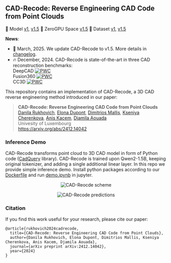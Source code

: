 ## CAD-Recode: Reverse Engineering CAD Code from Point Clouds

:hugs: Model [v1](https://huggingface.co/filapro/cad-recode), [v1.5](https://huggingface.co/filapro/cad-recode-v1.5) :hugs: ZeroGPU Space [v1.5](https://huggingface.co/spaces/filapro/cad-recode) :hugs: Dataset [v1](https://huggingface.co/datasets/filapro/cad-recode), [v1.5](https://huggingface.co/datasets/filapro/cad-recode-v1.5)

**News**:
 * :rocket: March, 2025. We update CAD-Recode to v1.5. More details in [changelog](CHANGELOG.md).
 * :fire: December, 2024. CAD-Recode is state-of-the-art in three CAD reconstruction benchmarks: <br>
  DeepCAD [![PWC](https://img.shields.io/endpoint.svg?url=https://paperswithcode.com/badge/cad-recode-reverse-engineering-cad-code-from/cad-reconstruction-on-deepcad)](https://paperswithcode.com/sota/cad-reconstruction-on-deepcad?p=cad-recode-reverse-engineering-cad-code-from) <br>
  Fusion360 [![PWC](https://img.shields.io/endpoint.svg?url=https://paperswithcode.com/badge/cad-recode-reverse-engineering-cad-code-from/cad-reconstruction-on-fusion-360-gallery)](https://paperswithcode.com/sota/cad-reconstruction-on-fusion-360-gallery?p=cad-recode-reverse-engineering-cad-code-from) <br>
  CC3D [![PWC](https://img.shields.io/endpoint.svg?url=https://paperswithcode.com/badge/cad-recode-reverse-engineering-cad-code-from/cad-reconstruction-on-cc3d)](https://paperswithcode.com/sota/cad-reconstruction-on-cc3d?p=cad-recode-reverse-engineering-cad-code-from)

This repository contains an implementation of CAD-Recode, a 3D CAD reverse engineering method introduced in our paper:

> **CAD-Recode: Reverse Engineering CAD Code from Point Clouds**<br>
> [Danila Rukhovich](https://github.com/filaPro),
> [Elona Dupont](https://scholar.google.com/citations?user=i9J6YFMAAAAJ),
> [Dimitrios Mallis](https://scholar.google.com/citations?user=Gfc5ZXoAAAAJ),
> [Kseniya Cherenkova](https://scholar.google.com/citations?user=VepvFBkAAAAJ),
> [Anis Kacem](https://scholar.google.com/citations?user=K3EWusMAAAAJ),
> [Djamila Aouada](https://scholar.google.com/citations?user=WBmJVSkAAAAJ) <br>
> Univesity of Luxembourg <br>
> https://arxiv.org/abs/2412.14042

### Inference Demo

CAD-Recode transforms point cloud to 3D CAD model in form of Python code ([CadQuery](https://github.com/CadQuery/cadquery) library). CAD-Recode is trained upon Qwen2-1.5B, keeping original tokenizer, and adding a single additional linear layer. 
In this repo we provide simple inference demo. Install python packages according to our [Dockerfile](Dockerfile) and run [demo.ipynb](demo.ipynb) in jupyter.

<p align="center">
  <img src="https://github.com/user-attachments/assets/8f127e71-628d-48f1-80f4-df4f645dd3fe" alt="CAD-Reocde scheme"/>
</p>
<p align="center">
  <img src="https://github.com/user-attachments/assets/90c06dbd-3563-45a5-968e-91fc5b768213" alt="CAD-Recode predictions"/>
</p>

### Citation

If you find this work useful for your research, please cite our paper:

```
@article{rukhovich2024cadrecode,
  title={CAD-Recode: Reverse Engineering CAD Code from Point Clouds},
  author={Danila Rukhovich, Elona Dupont, Dimitrios Mallis, Kseniya Cherenkova, Anis Kacem, Djamila Aouada},
  journal={arXiv preprint arXiv:2412.14042},
  year={2024}
}
```
